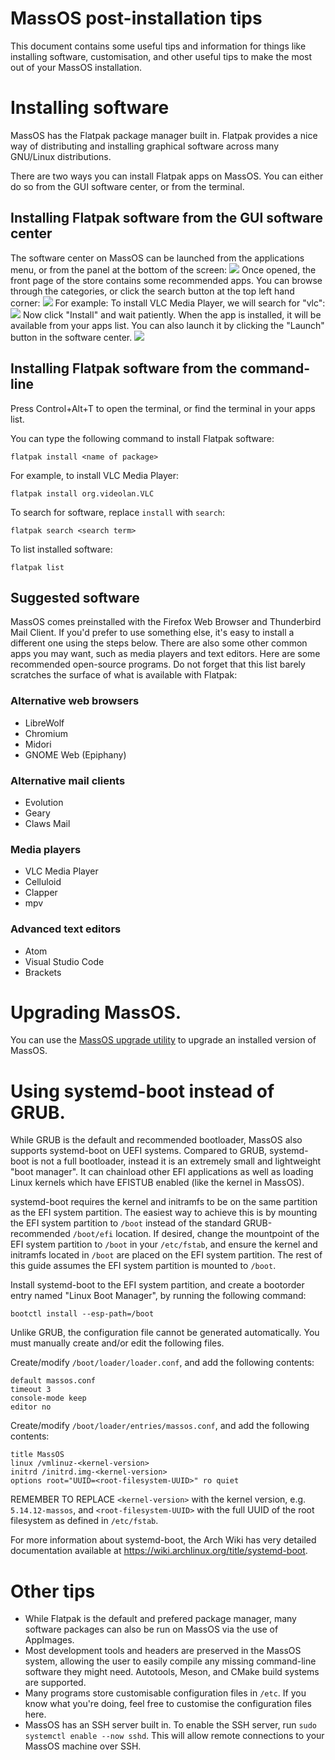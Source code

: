 # MassOS post-installation tips
This document contains some useful tips and information for things like installing software, customisation, and other useful tips to make the most out of your MassOS installation.
# Installing software
MassOS has the Flatpak package manager built in. Flatpak provides a nice way of distributing and installing graphical software across many GNU/Linux distributions.

There are two ways you can install Flatpak apps on MassOS. You can either do so from the GUI software center, or from the terminal.
## Installing Flatpak software from the GUI software center
The software center on MassOS can be launched from the applications menu, or from the panel at the bottom of the screen:
![](screenshots/software1.png)
Once opened, the front page of the store contains some recommended apps. You can browse through the categories, or click the search button at the top left hand corner:
![](screenshots/software2.png)
For example: To install VLC Media Player, we will search for "vlc":
![](screenshots/software3.png)
Now click "Install" and wait patiently. When the app is installed, it will be available from your apps list. You can also launch it by clicking the "Launch" button in the software center.
![](screenshots/software4.png)
## Installing Flatpak software from the command-line
Press Control+Alt+T to open the terminal, or find the terminal in your apps list.

You can type the following command to install Flatpak software:
```
flatpak install <name of package>
```
For example, to install VLC Media Player:
```
flatpak install org.videolan.VLC
```
To search for software, replace `install` with `search`:
```
flatpak search <search term>
```
To list installed software:
```
flatpak list
```
## Suggested software
MassOS comes preinstalled with the Firefox Web Browser and Thunderbird Mail Client. If you'd prefer to use something else, it's easy to install a different one using the steps below. There are also some other common apps you may want, such as media players and text editors. Here are some recommended open-source programs. Do not forget that this list barely scratches the surface of what is available with Flatpak:
### Alternative web browsers
- LibreWolf
- Chromium
- Midori
- GNOME Web (Epiphany)
### Alternative mail clients
- Evolution
- Geary
- Claws Mail
### Media players
- VLC Media Player
- Celluloid
- Clapper
- mpv
### Advanced text editors
- Atom
- Visual Studio Code
- Brackets
# Upgrading MassOS.
You can use the [MassOS upgrade utility](https://github.com/TheSonicMaster/MassOS) to upgrade an installed version of MassOS.
# Using systemd-boot instead of GRUB.
While GRUB is the default and recommended bootloader, MassOS also supports systemd-boot on UEFI systems. Compared to GRUB, systemd-boot is not a full bootloader, instead it is an extremely small and lightweight "boot manager". It can chainload other EFI applications as well as loading Linux kernels which have EFISTUB enabled (like the kernel in MassOS).

systemd-boot requires the kernel and initramfs to be on the same partition as the EFI system partition. The easiest way to achieve this is by mounting the EFI system partition to `/boot` instead of the standard GRUB-recommended `/boot/efi` location. If desired, change the mountpoint of the EFI system partition to `/boot` in your `/etc/fstab`, and ensure the kernel and initramfs located in `/boot` are placed on the EFI system partition. The rest of this guide assumes the EFI system partition is mounted to `/boot`.

Install systemd-boot to the EFI system partition, and create a bootorder entry named "Linux Boot Manager", by running the following command:
```
bootctl install --esp-path=/boot
```
Unlike GRUB, the configuration file cannot be generated automatically. You must manually create and/or edit the following files.

Create/modify `/boot/loader/loader.conf`, and add the following contents:
```
default massos.conf
timeout 3
console-mode keep
editor no
```
Create/modify `/boot/loader/entries/massos.conf`, and add the following contents:
```
title MassOS
linux /vmlinuz-<kernel-version>
initrd /initrd.img-<kernel-version>
options root="UUID=<root-filesystem-UUID>" ro quiet
```
REMEMBER TO REPLACE `<kernel-version>` with the kernel version, e.g. `5.14.12-massos`, and `<root-filesystem-UUID>` with the full UUID of the root filesystem as defined in `/etc/fstab`.

For more information about systemd-boot, the Arch Wiki has very detailed documentation available at https://wiki.archlinux.org/title/systemd-boot.
# Other tips
- While Flatpak is the default and prefered package manager, many software packages can also be run on MassOS via the use of AppImages.
- Most development tools and headers are preserved in the MassOS system, allowing the user to easily compile any missing command-line software they might need. Autotools, Meson, and CMake build systems are supported.
- Many programs store customisable configuration files in `/etc`. If you know what you're doing, feel free to customise the configuration files here.
- MassOS has an SSH server built in. To enable the SSH server, run `sudo systemctl enable --now sshd`. This will allow remote connections to your MassOS machine over SSH.
